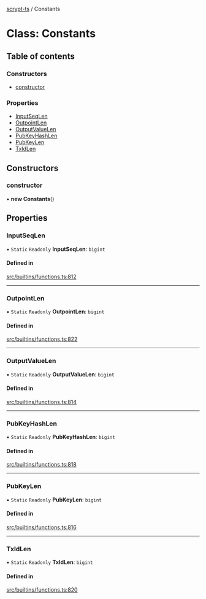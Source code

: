 [scrypt-ts](../README.md) / Constants

# Class: Constants

## Table of contents

### Constructors

- [constructor](Constants.md#constructor)

### Properties

- [InputSeqLen](Constants.md#inputseqlen)
- [OutpointLen](Constants.md#outpointlen)
- [OutputValueLen](Constants.md#outputvaluelen)
- [PubKeyHashLen](Constants.md#pubkeyhashlen)
- [PubKeyLen](Constants.md#pubkeylen)
- [TxIdLen](Constants.md#txidlen)

## Constructors

### constructor

• **new Constants**()

## Properties

### InputSeqLen

▪ `Static` `Readonly` **InputSeqLen**: `bigint`

#### Defined in

[src/builtins/functions.ts:812](https://github.com/sCrypt-Inc/scrypt-ts/blob/2062405/src/builtins/functions.ts#L812)

___

### OutpointLen

▪ `Static` `Readonly` **OutpointLen**: `bigint`

#### Defined in

[src/builtins/functions.ts:822](https://github.com/sCrypt-Inc/scrypt-ts/blob/2062405/src/builtins/functions.ts#L822)

___

### OutputValueLen

▪ `Static` `Readonly` **OutputValueLen**: `bigint`

#### Defined in

[src/builtins/functions.ts:814](https://github.com/sCrypt-Inc/scrypt-ts/blob/2062405/src/builtins/functions.ts#L814)

___

### PubKeyHashLen

▪ `Static` `Readonly` **PubKeyHashLen**: `bigint`

#### Defined in

[src/builtins/functions.ts:818](https://github.com/sCrypt-Inc/scrypt-ts/blob/2062405/src/builtins/functions.ts#L818)

___

### PubKeyLen

▪ `Static` `Readonly` **PubKeyLen**: `bigint`

#### Defined in

[src/builtins/functions.ts:816](https://github.com/sCrypt-Inc/scrypt-ts/blob/2062405/src/builtins/functions.ts#L816)

___

### TxIdLen

▪ `Static` `Readonly` **TxIdLen**: `bigint`

#### Defined in

[src/builtins/functions.ts:820](https://github.com/sCrypt-Inc/scrypt-ts/blob/2062405/src/builtins/functions.ts#L820)
